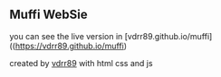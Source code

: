 Muffi WebSie
---

you can see the live version in [vdrr89.github.io/muffi]((https://vdrr89.github.io/muffi)

created by [vdrr89](https://github.com/vdrr89) 
with html css and js
